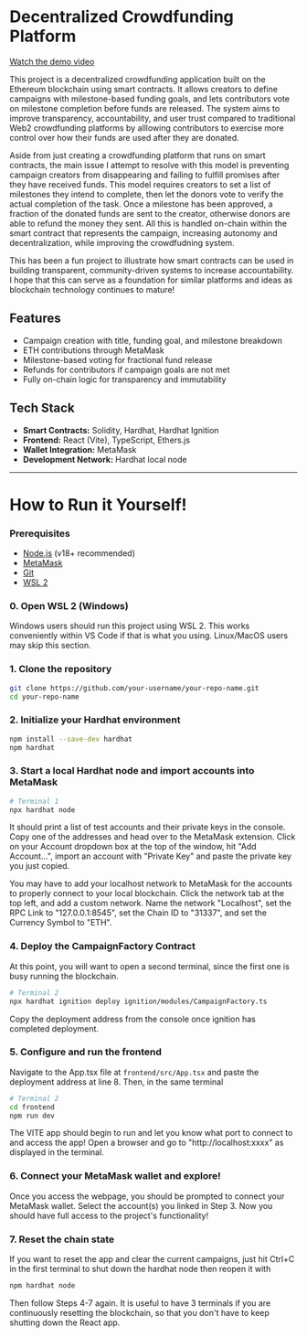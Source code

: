 # Decentralized Crowdfunding Platform

[Watch the demo video](https://youtu.be/QAT5J1okExY)


This project is a decentralized crowdfunding application built on the Ethereum blockchain using smart contracts. It allows creators to define campaigns with milestone-based funding goals, and lets contributors vote on milestone completion before funds are released. The system aims to improve transparency, accountability, and user trust compared to traditional Web2 crowdfunding platforms by alllowing contributors to exercise more control over how their funds are used after they are donated.

Aside from just creating a crowdfunding platform that runs on smart contracts, the main issue I attempt to resolve with this model is preventing campaign creators from disappearing and failing to fulfill promises after they have received funds. This model requires creators to set a list of milestones they intend to complete, then let the donors vote to verify the actual completion of the task. Once a milestone has been approved, a fraction of the donated funds are sent to the creator, otherwise donors are able to refund the money they sent. All this is handled on-chain within the smart contract that represents the campaign, increasing autonomy and decentralization, while improving the crowdfudning system. 

This has been a fun project to illustrate how smart contracts can be used in building transparent, community-driven systems to increase accountability. I hope that this can serve as a foundation for similar platforms and ideas as blockchain technology continues to mature!

## Features

- Campaign creation with title, funding goal, and milestone breakdown
- ETH contributions through MetaMask
- Milestone-based voting for fractional fund release
- Refunds for contributors if campaign goals are not met
- Fully on-chain logic for transparency and immutability

## Tech Stack

- **Smart Contracts:** Solidity, Hardhat, Hardhat Ignition
- **Frontend:** React (Vite), TypeScript, Ethers.js
- **Wallet Integration:** MetaMask
- **Development Network:** Hardhat local node

---

# How to Run it Yourself!

### Prerequisites

- [Node.js](https://nodejs.org/) (v18+ recommended)
- [MetaMask](https://metamask.io/)
- [Git](https://git-scm.com/)
- [WSL 2](https://learn.microsoft.com/en-us/windows/wsl/about/)

### 0. Open WSL 2 (Windows)
Windows users should run this project using WSL 2. This works conveniently within VS Code if that is what you using. Linux/MacOS users may skip this section.

### 1. Clone the repository

```bash
git clone https://github.com/your-username/your-repo-name.git
cd your-repo-name
```

### 2. Initialize your Hardhat environment
```bash
npm install --save-dev hardhat
npm hardhat
```

### 3. Start a local Hardhat node and import accounts into MetaMask
```bash
# Terminal 1
npx hardhat node
```
It should print a list of test accounts and their private keys in the console. Copy one of the addresses and head over to the MetaMask extension. 
Click on your Account dropdown box at the top of the window, hit "Add Account...", import an account with "Private Key" and paste the private key you just copied.

You may have to add your localhost network to MetaMask for the accounts to properly connect to your local blockchain. Click the network tab at the top left, and add a custom network. Name the network "Localhost", set the RPC Link to "127.0.0.1:8545", set the Chain ID to "31337", and set the Currency Symbol to "ETH".

### 4. Deploy the CampaignFactory Contract
At this point, you will want to open a second terminal, since the first one is busy running the blockchain.
```bash
# Terminal 2
npx hardhat ignition deploy ignition/modules/CampaignFactory.ts
```
Copy the deployment address from the console once ignition has completed deployment.

### 5. Configure and run the frontend
Navigate to the App.tsx file at ```frontend/src/App.tsx``` and paste the deployment address at line 8.
Then, in the same terminal
```bash
# Terminal 2
cd frontend
npm run dev
```
The VITE app should begin to run and let you know what port to connect to and access the app! Open a browser and go to "http://localhost:xxxx" as displayed in the terminal.

### 6. Connect your MetaMask wallet and explore!
Once you access the webpage, you should be prompted to connect your MetaMask wallet. Select the account(s) you linked in Step 3. Now you should have full access to the project's functionality!

### 7. Reset the chain state
If you want to reset the app and clear the current campaigns, just hit Ctrl+C in the first terminal to shut down the hardhat node then reopen it with 
```bash
npm hardhat node
```
Then follow Steps 4-7 again. It is useful to have 3 terminals if you are continuously resetting the blockchain, so that you don't have to keep shutting down the React app.
